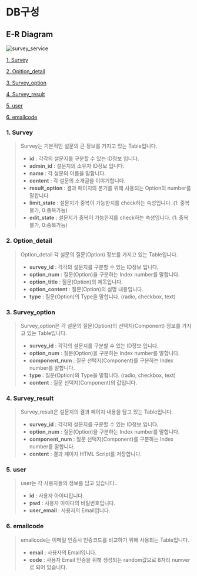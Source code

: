 # DB구성

## E-R Diagram
![survey_service](https://user-images.githubusercontent.com/111109411/209756717-5640d1d9-10ad-4580-acea-e1c7fb11ec64.jpg)



[1. Survey](#1-Survey)

[2. Opition_detail](#2-Opition_detail)

[3. Survey_option](#3-Survey_option)

[4. Survey_result](#4-Survey_result)

[5. user](#5-user)

[6. emailcode](#6-emailcode)



### 1. Survey
> Survey는 기본적인 설문의 큰 정보를 가지고 있는 Table입니다.
> * **id**            : 각각의 설문지를 구분할 수 있는 ID정보 입니다.   
> * **admin_id**      : 설문지의 소유자 ID정보 입니다.   
> * **name**          : 각 설문의 이름을 말합니다.   
> * **content**       : 각 설문의 소개글을 이야기합니다.   
> * **result_option** : 결과 페이지의 분기를 위해 사용되는 Option의 number를 말합니다.   
> * **limit_state**   : 설문지가 중복이 가능한지를 check하는 속성입니다. (1: 중복불가, 0:중복가능)    
> * **edit_state**    : 설문지가 중복이 가능한지를 check하는 속성입니다. (1: 중복불가, 0:중복가능)    

### 2. Option_detail
> Option_detail 각 설문의 질문(Option) 정보를 가지고 있는 Table입니다.    
> * **survey_id**        : 각각의 설문지를 구분할 수 있는 ID정보 입니다.   
> * **option_num**       : 질문(Option)을 구분하는 Index number를 말합니다. 
> * **option_title**     : 질문(Option)의 제목입니다. 
> * **option_content**   : 질문(Option)의 설명 내용입니다.   
> * **type**             : 질문(Option)의 Type을 말합니다. (radio, checkbox, text)

### 3. Survey_option
> Survey_option은 각 설문의 질문(Option)의 선택지(Component) 정보를 가지고 있는 Table입니다.    
> * **survey_id**         : 각각의 설문지를 구분할 수 있는 ID정보 입니다.   
> * **option_num**        : 질문(Option)을 구분하는 Index number를 말합니다.  
> * **component_num**     : 질문 선택지(Component)를 구분하는 Index number를 말합니다.    
> * **type**              : 질문(Option)의 Type을 말합니다. (radio, checkbox, text) 
> * **content**           : 질문 선택지(Component)의 값입니다. 


### 4. Survey_result
> Survey_result은 설문지의 결과 페이지 내용을 담고 있는 Table입니다.    
> * **survey_id**         : 각각의 설문지를 구분할 수 있는 ID정보 입니다.   
> * **option_num**        : 질문(Option)을 구분하는 Index number를 말합니다.  
> * **component_num**     : 질문 선택지(Component)를 구분하는 Index number를 말합니다.   
> * **content**           : 결과 페이지 HTML Script를 저장합니다.   


### 5. user
> user는 각 사용자들의 정보를 담고 있습니다..    
> * **id**             : 사용자 아이디입니다.   
> * **pwd**            : 사용자 아이디의 비밀번호입니다.   
> * **user_email**     : 사용자의 Email입니다.  


### 6. emailcode
> emailcode는 이메일 인증시 인증코드를 비교하기 위해 사용되는 Table입니다.    
> * **email**          : 사용자의 Email입니다.
> *  **code**          : 사용자 Email 인증을 위해 생성되는 random값으로 8자리 numver로 되어 있습니다.






